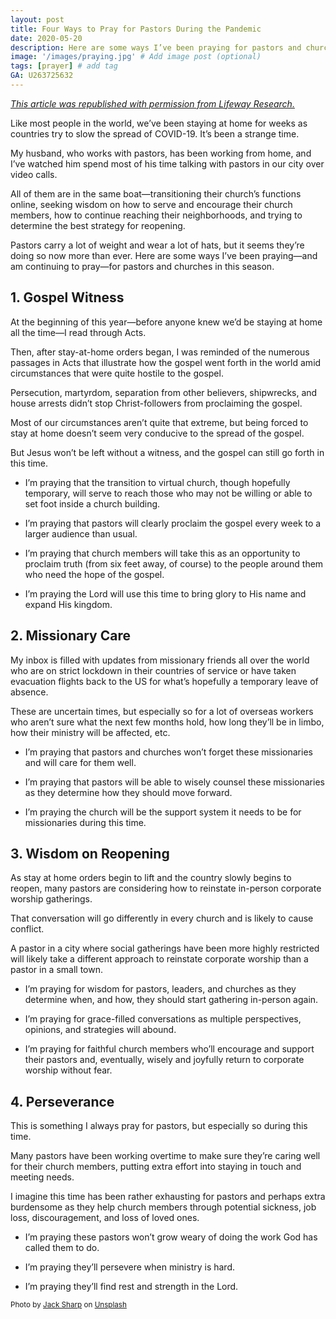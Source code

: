 ```yaml
---
layout: post
title: Four Ways to Pray for Pastors During the Pandemic
date: 2020-05-20
description: Here are some ways I’ve been praying for pastors and churches in this season. # Add post description (optional)
image: '/images/praying.jpg' # Add image post (optional)
tags: [prayer] # add tag
GA: U263725632
---
```

<a href= "https://research.lifeway.com/2020/05/11/4-ways-to-pray-for-pastors-right-now/" target= "blank">*This article was republished with permission from Lifeway Research.*</a>

Like most people in the world, we’ve been staying at home for weeks as countries try to slow the spread of COVID-19. It’s been a strange time. 

My husband, who works with pastors, has been working from home, and I’ve watched him spend most of his time talking with pastors in our city over video calls. 

All of them are in the same boat—transitioning their church’s functions online, seeking wisdom on how to serve and encourage their church members, how to continue reaching their neighborhoods, and trying to determine the best strategy for reopening.

Pastors carry a lot of weight and wear a lot of hats, but it seems they’re doing so now more than ever. Here are some ways I’ve been praying—and am continuing to pray—for pastors and churches in this season.

## 1. Gospel Witness

At the beginning of this year—before anyone knew we’d be staying at home all the time—I read through Acts.

Then, after stay-at-home orders began, I was reminded of the numerous passages in Acts that illustrate how the gospel went forth in the world amid circumstances that were quite hostile to the gospel. 

Persecution, martyrdom, separation from other believers, shipwrecks, and house arrests didn’t stop Christ-followers from proclaiming the gospel.

Most of our circumstances aren’t quite that extreme, but being forced to stay at home doesn’t seem very conducive to the spread of the gospel.

But Jesus won’t be left without a witness, and the gospel can still go forth in this time. 

*  I’m praying that the transition to virtual church, though hopefully temporary, will serve to reach those who may not be willing or able to set foot inside a church building.

* I’m praying that pastors will clearly proclaim the gospel every week to a larger audience than usual.

* I’m praying that church members will take this as an opportunity to proclaim truth (from six feet away, of course) to the people around them who need the hope of the gospel.

* I’m praying the Lord will use this time to bring glory to His name and expand His kingdom.

## 2. Missionary Care

My inbox is filled with updates from missionary friends all over the world who are on strict lockdown in their countries of service or have taken evacuation flights back to the US for what’s hopefully a temporary leave of absence. 

These are uncertain times, but especially so for a lot of overseas workers who aren’t sure what the next few months hold, how long they’ll be in limbo, how their ministry will be affected, etc.

* I’m praying that pastors and churches won’t forget these missionaries and will care for them well.

* I’m praying that pastors will be able to wisely counsel these missionaries as they determine how they should move forward.

* I’m praying the church will be the support system it needs to be for missionaries during this time.

## 3. Wisdom on Reopening

As stay at home orders begin to lift and the country slowly begins to reopen, many pastors are considering how to reinstate in-person corporate worship gatherings.

That conversation will go differently in every church and is likely to cause conflict. 

A pastor in a city where social gatherings have been more highly restricted will likely take a different approach to reinstate corporate worship than a pastor in a small town.

* I’m praying for wisdom for pastors, leaders, and churches as they determine when, and how, they should start gathering in-person again.

* I’m praying for grace-filled conversations as multiple perspectives, opinions, and strategies will abound.

* I’m praying for faithful church members who’ll encourage and support their pastors and, eventually, wisely and joyfully return to corporate worship without fear.

## 4. Perseverance

This is something I always pray for pastors, but especially so during this time.

Many pastors have been working overtime to make sure they’re caring well for their church members, putting extra effort into staying in touch and meeting needs. 

I imagine this time has been rather exhausting for pastors and perhaps extra burdensome as they help church members through potential sickness, job loss, discouragement, and loss of loved ones.

* I’m praying these pastors won’t grow weary of doing the work God has called them to do.

* I’m praying they’ll persevere when ministry is hard.

* I’m praying they’ll find rest and strength in the Lord.

<sub>Photo by <a href="https://unsplash.com/@jacksharp_photography?utm_content=creditCopyText&utm_medium=referral&utm_source=unsplash">Jack Sharp</a> on <a href="https://unsplash.com/photos/men-touching-each-others-foreheads-ShCVvQbQBDk?utm_content=creditCopyText&utm_medium=referral&utm_source=unsplash">Unsplash</a></sub>
  